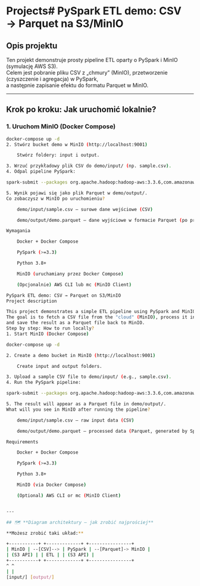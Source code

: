# Projects# PySpark ETL demo: CSV → Parquet na S3/MinIO

## Opis projektu

Ten projekt demonstruje prosty pipeline ETL oparty o PySpark i MinIO (symulację AWS S3).  
Celem jest pobranie pliku CSV z „chmury” (MinIO), przetworzenie (czyszczenie i agregacja) w PySpark,  
a następnie zapisanie efektu do formatu Parquet w MinIO.

---

## Krok po kroku: Jak uruchomić lokalnie?

### 1. Uruchom MinIO (Docker Compose)
```bash
docker-compose up -d
2. Stwórz bucket demo w MinIO (http://localhost:9001)

    Stwórz foldery: input i output.

3. Wrzuć przykładowy plik CSV do demo/input/ (np. sample.csv).
4. Odpal pipeline PySpark:

spark-submit --packages org.apache.hadoop:hadoop-aws:3.3.6,com.amazonaws:aws-java-sdk-bundle:1.12.367 src/etl_pipeline.py

5. Wynik pojawi się jako plik Parquet w demo/output/.
Co zobaczysz w MinIO po uruchomieniu?

    demo/input/sample.csv — surowe dane wejściowe (CSV)

    demo/output/demo.parquet — dane wyjściowe w formacie Parquet (po przetworzeniu przez Spark)

Wymagania

    Docker + Docker Compose

    PySpark (>=3.3)

    Python 3.8+

    MinIO (uruchamiany przez Docker Compose)

    (Opcjonalnie) AWS CLI lub mc (MinIO Client)

PySpark ETL demo: CSV → Parquet on S3/MinIO
Project description

This project demonstrates a simple ETL pipeline using PySpark and MinIO (S3-compatible storage).
The goal is to fetch a CSV file from the "cloud" (MinIO), process it in PySpark (cleaning and aggregation),
and save the result as a Parquet file back to MinIO.
Step by step: How to run locally?
1. Start MinIO (Docker Compose)

docker-compose up -d

2. Create a demo bucket in MinIO (http://localhost:9001)

    Create input and output folders.

3. Upload a sample CSV file to demo/input/ (e.g., sample.csv).
4. Run the PySpark pipeline:

spark-submit --packages org.apache.hadoop:hadoop-aws:3.3.6,com.amazonaws:aws-java-sdk-bundle:1.12.367 src/etl_pipeline.py

5. The result will appear as a Parquet file in demo/output/.
What will you see in MinIO after running the pipeline?

    demo/input/sample.csv — raw input data (CSV)

    demo/output/demo.parquet — processed data (Parquet, generated by Spark)

Requirements

    Docker + Docker Compose

    PySpark (>=3.3)

    Python 3.8+

    MinIO (via Docker Compose)

    (Optional) AWS CLI or mc (MinIO Client)


---

## 🗺️ **Diagram architektury — jak zrobić najprościej**

**Możesz zrobić taki układ:**

+-----------+ +-------------+ +----------------+
| MinIO | --[CSV]--> | PySpark | --[Parquet]-> MinIO |
| (S3 API) | | ETL | | (S3 API) |
+-----------+ +-------------+ +----------------+
^ ^
| |
[input/] [output/]
